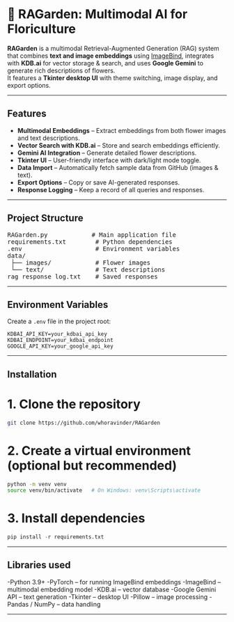 # 🌸 RAGarden: Multimodal AI for Floriculture

**RAGarden** is a multimodal Retrieval-Augmented Generation (RAG) system that combines **text and image embeddings** using [ImageBind](https://github.com/facebookresearch/ImageBind), integrates with **KDB.ai** for vector storage & search, and uses **Google Gemini** to generate rich descriptions of flowers.  
It features a **Tkinter desktop UI** with theme switching, image display, and export options.

---

## Features

- **Multimodal Embeddings** – Extract embeddings from both flower images and text descriptions.
- **Vector Search with KDB.ai** – Store and search embeddings efficiently.
- **Gemini AI Integration** – Generate detailed flower descriptions.
- **Tkinter UI** – User-friendly interface with dark/light mode toggle.
- **Data Import** – Automatically fetch sample data from GitHub (images & text).
- **Export Options** – Copy or save AI-generated responses.
- **Response Logging** – Keep a record of all queries and responses.

---

## Project Structure

<pre>
RAGarden.py            # Main application file
requirements.txt        # Python dependencies
.env                    # Environment variables
data/
 ├── images/            # Flower images
 └── text/              # Text descriptions
rag_response_log.txt    # Saved responses
</pre>

---

## Environment Variables

Create a `.env` file in the project root:

```env
KDBAI_API_KEY=your_kdbai_api_key
KDBAI_ENDPOINT=your_kdbai_endpoint
GOOGLE_API_KEY=your_google_api_key
```

---
## Installation

# 1. Clone the repository
```bash
git clone https://github.com/whoravinder/RAGarden
```

# 2. Create a virtual environment (optional but recommended)
```bash
python -m venv venv 
source venv/bin/activate   # On Windows: venv\Scripts\activate
```
# 3. Install dependencies
```python
pip install -r requirements.txt
```
---

## Libraries used
-Python 3.9+
-PyTorch – for running ImageBind embeddings
-ImageBind – multimodal embedding model
-KDB.ai – vector database
-Google Gemini API – text generation
-Tkinter – desktop UI
-Pillow – image processing
-Pandas / NumPy – data handling

---



